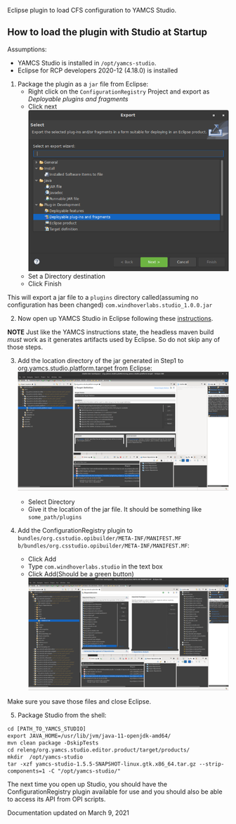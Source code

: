 Eclipse plugin to load CFS configuration to YAMCS Studio.

## How to load the plugin with Studio at Startup

Assumptions:  
- YAMCS Studio is installed in `/opt/yamcs-studio`.
- Eclipse for RCP developers 2020-12 (4.18.0) is installed

1. Package the plugin as a `jar` file from Eclipse:
    - Right click on the `ConfigurationRegistry` Project and export as _Deployable plugins and fragments_
    - Click next
      ![eclipse](images/export-as-plugin.png  "export")
    - Set a Directory destination
    - Click Finish
    
    
  This will export a jar file to a `plugins` directory called(assuming no configuration has been changed) `com.windhoverlabs.studio_1.0.0.jar`  

2. Now open up YAMCS Studio in Eclipse following these [instructions](https://github.com/WindhoverLabs/yamcs-studio/tree/yaml_parser).

**NOTE** Just like the YAMCS instructions state, the headless maven build _must_ work as it generates artifacts used by Eclipse. So do not skip any of those steps.

3. Add the location directory of the jar generated in Step1 to org.yamcs.studio.platform.target from Eclipse:
   ![location](images/add-location.png)
   - Select Directory  
   - Give it the location of the jar file. It should be something like `some_path/plugins`

4. Add the ConfigurationRegistry plugin to `bundles/org.csstudio.opibuilder/META-INF/MANIFEST.MF b/bundles/org.csstudio.opibuilder/META-INF/MANIFEST.MF`:
   - Click Add
   - Type `com.windhoverlabs.studio` in the text box
   - Click Add(Should be a green button)
   ![add-to-manifest](images/add-to-manifest.png)

Make sure you save those files and close Eclipse.

5. Package Studio from the shell:

```
cd [PATH_TO_YAMCS_STUDIO]
export JAVA_HOME=/usr/lib/jvm/java-11-openjdk-amd64/
mvn clean package -DskipTests
cd releng/org.yamcs.studio.editor.product/target/products/
mkdir  /opt/yamcs-studio
tar -xzf yamcs-studio-1.5.5-SNAPSHOT-linux.gtk.x86_64.tar.gz --strip-components=1 -C "/opt/yamcs-studio/"
```

The next time you open up Studio, you should have the ConfigurationRegistry plugin available for use and you should also be able to access its API
from OPI scripts.

Documentation updated  on March 9, 2021
